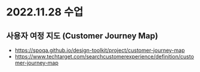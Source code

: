 # 2022.11.28 수업

## 사용자 여정 지도 (Customer Journey Map)
- https://spoqa.github.io/design-toolkit/project/customer-journey-map
- https://www.techtarget.com/searchcustomerexperience/definition/customer-journey-map
